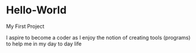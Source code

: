 # Hello-World
My First Project

I aspire to become a coder as I enjoy the notion of creating tools (programs) to help me in my day to day life
